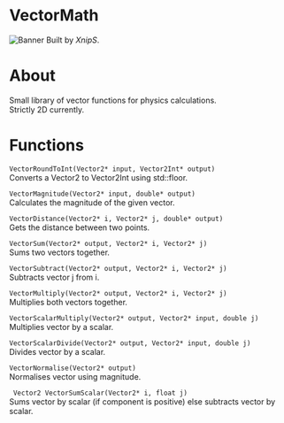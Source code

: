# VectorMath
![Banner](https://repository-images.githubusercontent.com/668623518/ca919447-1b34-492c-85dc-3456f2303743)
Built by *XnipS*.

# About
Small library of vector functions for physics calculations.\
Strictly 2D currently.

# Functions
```VectorRoundToInt(Vector2* input, Vector2Int* output)```\
Converts a Vector2 to Vector2Int using std::floor.

```VectorMagnitude(Vector2* input, double* output)```\
Calculates the magnitude of the given vector.

```VectorDistance(Vector2* i, Vector2* j, double* output)```\
Gets the distance between two points.

```VectorSum(Vector2* output, Vector2* i, Vector2* j)```\
Sums two vectors together.

```VectorSubtract(Vector2* output, Vector2* i, Vector2* j)```\
Subtracts vector j from i.

```VectorMultiply(Vector2* output, Vector2* i, Vector2* j)```\
Multiplies both vectors together. 

```VectorScalarMultiply(Vector2* output, Vector2* input, double j)```\
Multiplies vector by a scalar.

```VectorScalarDivide(Vector2* output, Vector2* input, double j)```\
Divides vector by a scalar.

```VectorNormalise(Vector2* output) ```\
Normalises vector using magnitude.

``` Vector2 VectorSumScalar(Vector2* i, float j)```\
Sums vector by scalar (if component is positive) else subtracts vector by scalar.
